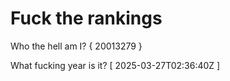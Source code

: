 # Fuck the rankings

Who the hell am I?
{ 20013279 }

What fucking year is it?
[ 2025-03-27T02:36:40Z ]
